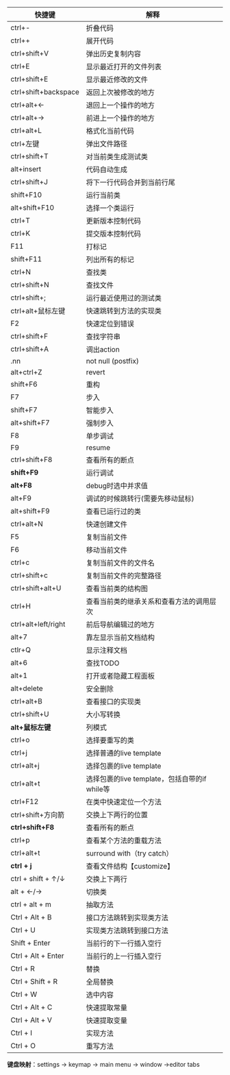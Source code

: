 | 快捷键               | 解释                                          |
| -------------------- | --------------------------------------------- |
| ctrl+-               | 折叠代码                                      |
| ctrl++               | 展开代码                                      |
| ctrl+shift+V         | 弹出历史复制内容                              |
| ctrl+E               | 显示最近打开的文件列表                        |
| ctrl+shift+E         | 显示最近修改的文件                            |
| ctrl+shift+backspace | 返回上次被修改的地方                          |
| ctrl+alt+←           | 退回上一个操作的地方                          |
| ctrl+alt+→           | 前进上一个操作的地方                          |
| ctrl+alt+L           | 格式化当前代码                                |
| ctrl+左键            | 弹出文件路径                                  |
| ctrl+shift+T         | 对当前类生成测试类                            |
| alt+insert           | 代码自动生成                                  |
| ctrl+shift+J         | 将下一行代码合并到当前行尾                    |
| shift+F10            | 运行当前类                                    |
| alt+shift+F10        | 选择一个类运行                                |
| ctrl+T               | 更新版本控制代码                              |
| ctrl+K               | 提交版本控制代码                              |
| F11                  | 打标记                                        |
| shift+F11            | 列出所有的标记                                |
| ctrl+N               | 查找类                                        |
| ctrl+shift+N         | 查找文件                                      |
| ctrl+shift+;         | 运行最近使用过的测试类                        |
| ctrl+alt+鼠标左键    | 快速跳转到方法的实现类                        |
| F2                   | 快速定位到错误                                |
| ctrl+shift+F         | 查找字符串                                    |
| ctrl+shift+A         | 调出action                                    |
| .nn                  | not null (postfix)                            |
| alt+ctrl+Z           | revert                                        |
| shift+F6             | 重构                                          |
| F7                   | 步入                                          |
| shift+F7             | 智能步入                                      |
| alt+shift+F7         | 强制步入                                      |
| F8                   | 单步调试                                      |
| F9                   | resume                                        |
| ctrl+shift+F8        | 查看所有的断点                                |
| **shift+F9**         | 运行调试                                      |
| **alt+F8**           | debug时选中并求值                             |
| alt+F9               | 调试的时候跳转行(需要先移动鼠标)              |
| alt+shift+F9         | 查看已运行过的类                              |
| ctrl+alt+N           | 快速创建文件                                  |
| F5                   | 复制当前文件                                  |
| F6                   | 移动当前文件                                  |
| ctrl+c               | 复制当前文件的文件名                          |
| ctrl+shift+c         | 复制当前文件的完整路径                        |
| ctrl+shift+alt+U     | 查看当前类的结构图                            |
| ctrl+H               | 查看当前类的继承关系和查看方法的调用层次      |
| ctrl+alt+left/right  | 前后导航编辑过的地方                          |
| alt+7                | 靠左显示当前文档结构                          |
| ctlr+Q               | 显示注释文档                                  |
| alt+6                | 查找TODO                                      |
| alt+1                | 打开或者隐藏工程面板                          |
| alt+delete           | 安全删除                                      |
| ctrl+alt+B           | 查看接口的实现类                              |
| ctrl+shift+U         | 大小写转换                                    |
| **alt+鼠标左键**     | 列模式                                        |
| ctrl+o               | 选择要重写的类                                |
| ctrl+j               | 选择普通的live template                       |
| ctrl+alt+j           | 选择包裹的live template                       |
| ctrl+alt+t           | 选择包裹的live template，包括自带的if while等 |
| ctrl+F12             | 在类中快速定位一个方法                        |
| ctrl+shift+方向箭    | 交换上下两行的位置                            |
| **ctrl+shift+F8**    | 查看所有的断点                                |
| ctrl+p               | 查看某个方法的重载方法                        |
| ctrl+alt+t           | surround with（try catch）                    |
| **ctrl + j**         | 查看文件结构【customize】                     |
| ctrl + shift + ↑/↓   | 交换上下两行                                  |
| alt + ←/→            | 切换类                                        |
| ctrl + alt + m       | 抽取方法                                      |
| Ctrl + Alt + B       | 接口方法跳转到实现类方法                      |
| Ctrl + U             | 实现类方法跳转到接口方法                      |
| Shift + Enter        | 当前行的下一行插入空行                        |
| Ctrl + Alt + Enter   | 当前行的上一行插入空行                        |
| Ctrl + R             | 替换                                          |
| Ctrl + Shift + R     | 全局替换                                      |
| Ctrl + W             | 选中内容                                      |
| Ctrl + Alt + C       | 快速提取常量                                  |
| Ctrl + Alt + V       | 快速提取变量                                  |
| Ctrl + I             | 实现方法                                      |
| Ctrl + O             | 重写方法                                      |

**键盘映射**：settings -> keymap -> main menu -> window ->editor tabs
